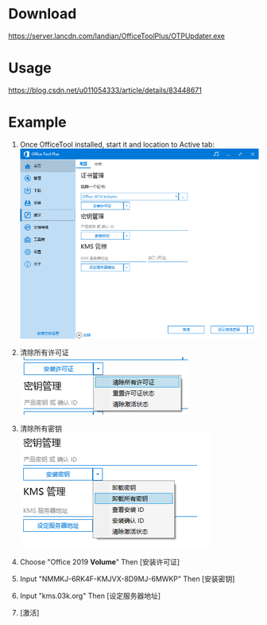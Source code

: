 # Download  
https://server.lancdn.com/landian/OfficeToolPlus/OTPUpdater.exe

# Usage  
https://blog.csdn.net/u011054333/article/details/83448671

# Example  
1. Once OfficeTool installed, start it and location to Active tab:  
![img](../../images/lALPDgQ9qk6sLejNAmzNAww_780_620.png)  

2. 清除所有许可证  
![img](../../images/lALPDgQ9qk64m8p0zQFS_338_116.png)  

3. 清除所有密钥  
![img](../../images/lALPDgQ9qk63A1bM580Bfg_382_231.png)  
  
4. Choose "Office 2019 **Volume**" Then \[安装许可证\]

5. Input "NMMKJ-6RK4F-KMJVX-8D9MJ-6MWKP" Then \[安装密钥\]  

6. Input "kms.03k.org" Then \[设定服务器地址\]

7. \[激活\]